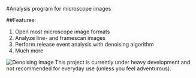 #Analysis program for microscope images

##Features:
1. Open most microscope image formats
2. Analyze line- and framescan images
3. Perform release event analysis with denoising algorithm
4. Much more

![Denoising image](http://i.imgur.com/zSfZrG0l.png)
This project is currently under heavy development and not recommended for
everyday use (unless you feel adventurous). 


